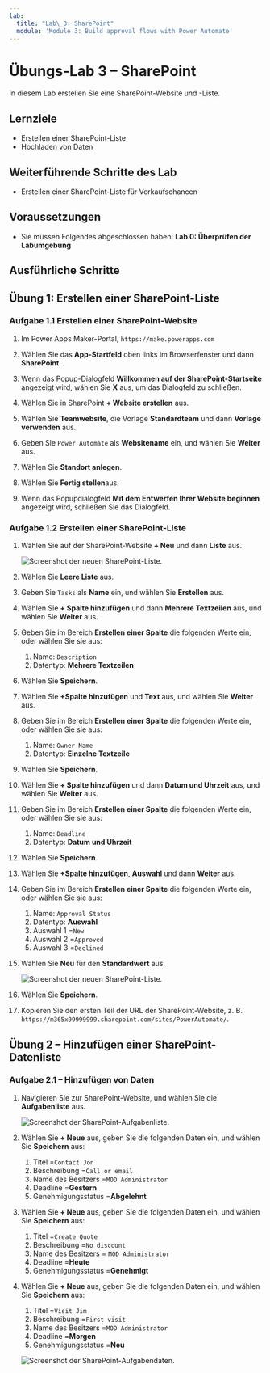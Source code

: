 ```yaml
---
lab:
  title: "Lab\_3: SharePoint"
  module: 'Module 3: Build approval flows with Power Automate'
---
```


# Übungs-Lab 3 – SharePoint

In diesem Lab erstellen Sie eine SharePoint-Website und -Liste.

## Lernziele

- Erstellen einer SharePoint-Liste
- Hochladen von Daten

## Weiterführende Schritte des Lab

- Erstellen einer SharePoint-Liste für Verkaufschancen
  
## Voraussetzungen

- Sie müssen Folgendes abgeschlossen haben: **Lab 0: Überprüfen der Labumgebung**

## Ausführliche Schritte

## Übung 1: Erstellen einer SharePoint-Liste

### Aufgabe 1.1 Erstellen einer SharePoint-Website

1. Im Power Apps Maker-Portal, `https://make.powerapps.com`

1. Wählen Sie das **App-Startfeld** oben links im Browserfenster und dann **SharePoint**.

1. Wenn das Popup-Dialogfeld **Willkommen auf der SharePoint-Startseite** angezeigt wird, wählen Sie **X** aus, um das Dialogfeld zu schließen.

1. Wählen Sie in SharePoint **+ Website erstellen** aus.

1. Wählen Sie **Teamwebsite**, die Vorlage **Standardteam** und dann **Vorlage verwenden** aus.

1. Geben Sie `Power Automate` als **Websitename** ein, und wählen Sie **Weiter** aus.

1. Wählen Sie **Standort anlegen**.

1. Wählen Sie **Fertig stellen**aus.

1. Wenn das Popupdialogfeld **Mit dem Entwerfen Ihrer Website beginnen** angezeigt wird, schließen Sie das Dialogfeld.

### Aufgabe 1.2 Erstellen einer SharePoint-Liste

1. Wählen Sie auf der SharePoint-Website **+ Neu** und dann **Liste** aus.

    ![Screenshot der neuen SharePoint-Liste.](../media/new-sharepoint-list.png)

1. Wählen Sie **Leere Liste** aus.

1. Geben Sie `Tasks` als **Name** ein, und wählen Sie **Erstellen** aus.

1. Wählen Sie **+ Spalte hinzufügen** und dann **Mehrere Textzeilen** aus, und wählen Sie **Weiter** aus.

1. Geben Sie im Bereich **Erstellen einer Spalte** die folgenden Werte ein, oder wählen Sie sie aus:

   1. Name: `Description`
   1. Datentyp: **Mehrere Textzeilen**

1. Wählen Sie **Speichern**.

1. Wählen Sie **+Spalte hinzufügen** und **Text** aus, und wählen Sie **Weiter** aus.

1. Geben Sie im Bereich **Erstellen einer Spalte** die folgenden Werte ein, oder wählen Sie sie aus:

   1. Name: `Owner Name`
   1. Datentyp: **Einzelne Textzeile**

1. Wählen Sie **Speichern**.

1. Wählen Sie **+ Spalte hinzufügen** und dann **Datum und Uhrzeit** aus, und wählen Sie **Weiter** aus.

1. Geben Sie im Bereich **Erstellen einer Spalte** die folgenden Werte ein, oder wählen Sie sie aus:

   1. Name: `Deadline`
   1. Datentyp: **Datum und Uhrzeit**

1. Wählen Sie **Speichern**.

1. Wählen Sie **+Spalte hinzufügen**, **Auswahl** und dann **Weiter** aus.

1. Geben Sie im Bereich **Erstellen einer Spalte** die folgenden Werte ein, oder wählen Sie sie aus:

   1. Name: `Approval Status`
   1. Datentyp: **Auswahl**
   1. Auswahl 1 =`New`
   1. Auswahl 2 =`Approved`
   1. Auswahl 3 =`Declined`

1. Wählen Sie **Neu** für den **Standardwert** aus.

    ![Screenshot der neuen SharePoint-Liste.](../media/add-choice-column.png)

1. Wählen Sie **Speichern**.

1. Kopieren Sie den ersten Teil der URL der SharePoint-Website, z. B. `https://m365x99999999.sharepoint.com/sites/PowerAutomate/`.


## Übung 2 – Hinzufügen einer SharePoint-Datenliste

### Aufgabe 2.1 – Hinzufügen von Daten

1. Navigieren Sie zur SharePoint-Website, und wählen Sie die **Aufgabenliste** aus.

    ![Screenshot der SharePoint-Aufgabenliste.](../media/tasks-sharepoint-list.png)

1. Wählen Sie **+ Neue** aus, geben Sie die folgenden Daten ein, und wählen Sie **Speichern** aus:

   1. Titel =`Contact Jon`
   1. Beschreibung =`Call or email`
   1. Name des Besitzers =`MOD Administrator`
   1. Deadline =**Gestern**
   1. Genehmigungsstatus =**Abgelehnt**

1. Wählen Sie **+ Neue** aus, geben Sie die folgenden Daten ein, und wählen Sie **Speichern** aus:

   1. Titel =`Create Quote`
   1. Beschreibung =`No discount`
   1. Name des Besitzers = `MOD Administrator`
   1. Deadline =**Heute**
   1. Genehmigungsstatus =**Genehmigt**

1. Wählen Sie **+ Neue** aus, geben Sie die folgenden Daten ein, und wählen Sie **Speichern** aus:

   1. Titel =`Visit Jim`
   1. Beschreibung =`First visit`
   1. Name des Besitzers =`MOD Administrator`
   1. Deadline =**Morgen**
   1. Genehmigungsstatus =**Neu**

    ![Screenshot der SharePoint-Aufgabendaten.](../media/tasks-data.png)

